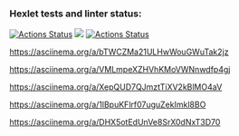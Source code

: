 ### Hexlet tests and linter status:
[![Actions Status](https://github.com/542993/frontend-project-lvl1/workflows/hexlet-check/badge.svg)](https://github.com/542993/frontend-project-lvl1/actions)
<a href="https://codeclimate.com/github/542993/frontend-project-lvl1/maintainability"><img src="https://api.codeclimate.com/v1/badges/b1ee8ef0221576c495a2/maintainability" /></a>
[![Actions Status](https://github.com/542993/frontend-project-lvl1/workflows/linter-check/badge.svg)](https://github.com/542993/frontend-project-lvl1/actions)

https://asciinema.org/a/bTWCZMa21ULHwWouGWuTak2jz

 https://asciinema.org/a/VMLmpeXZHVhKMoVWNnwdfp4gj

  https://asciinema.org/a/XepQUD7QJmztTiXV2kBlMO4aV

  https://asciinema.org/a/1lBpuKFlrf07uguZekImkl8BO

https://asciinema.org/a/DHX5otEdUnVe8SrX0dNxT3D70